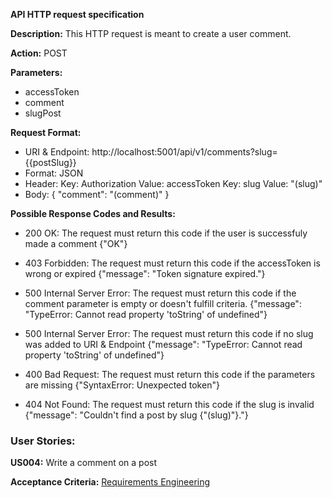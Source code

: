 **API HTTP request specification**

**Description:** 
This HTTP request is meant to create a user comment.

**Action:** 
POST

**Parameters:** 

* accessToken
* comment
* slugPost

**Request Format:**  

* URI & Endpoint: http://localhost:5001/api/v1/comments?slug={{postSlug}}
* Format: JSON
* Header:
    Key: Authorization
    Value: accessToken
    Key: slug
    Value: "(slug)"
* Body:
{
    "comment": "(comment)"
}

    
**Possible Response Codes and Results:** 

* 200 OK: The request must return this code if the user is successfuly made a comment {"OK"}

* 403 Forbidden: The request must return this code if the accessToken is wrong or expired {"message": "Token signature expired."}

* 500 Internal Server Error: The request must return this code if the comment parameter is empty or doesn't fulfill criteria. {"message": "TypeError: Cannot read property 'toString' of undefined"}

* 500 Internal Server Error: The request must return this code if no slug was added to URI & Endpoint {"message": "TypeError: Cannot read property 'toString' of undefined"}

* 400 Bad Request: The request must return this code if the parameters are missing {"SyntaxError: Unexpected token"}

* 404 Not Found: The request must return this code if the slug is invalid {"message": "Couldn't find a post by slug {"(slug)"}."}


### **User Stories:**

**US004:** Write a comment on a post

**Acceptance Criteria:**
[Requirements Engineering](/docs//sprintA/us004/01.requirements-engineering/readme.md)


